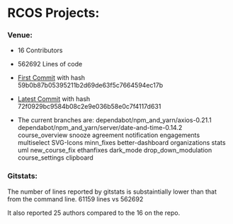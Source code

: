 # RCOS Projects:
### Venue:

* 16 Contributors

* 562692 Lines of code

* [First Commit](https://github.com/rcos/Venue2/commit/59b0b87b05395211b2d69de63f5c7664594ec17b) with hash 59b0b87b05395211b2d69de63f5c7664594ec17b

* [Latest Commit](https://github.com/rcos/Venue2/commit/72f0929bc9584b08c2e9e036b58e0c7f4117d631) with hash 72f0929bc9584b08c2e9e036b58e0c7f4117d631

* The current branches are:
    dependabot/npm_and_yarn/axios-0.21.1
    dependabot/npm_and_yarn/server/date-and-time-0.14.2
    course_overview
    snooze
    agreement
    notification
    engagements
    multiselect
    SVG-Icons
    minn_fixes
    better-dashboard
    organizations
    stats
    uml
    new_course_fix
    ethanfixes
    dark_mode
    drop_down_modulation
    course_settings
    clipboard

### Gitstats:

The number of lines reported by gitstats is substaintially lower than that from the command line. 61159 lines vs 562692

It also reported 25 authors compared to the 16 on the repo.
